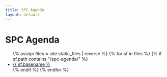 ```yaml
---
title: SPC Agenda
layout: default
---
```


# SPC Agenda

<ul class="flist">
{% assign files = site.static_files | reverse %}
{% for  sf in files %}
 {% if sf.path contains "/spc-agenda/" %}
  <li>
   <a href="{{sf.path}}">{{ sf.basename }}</a>
  </li>
  {% endif %}
{% endfor %}
</ul>

